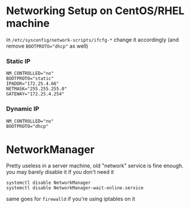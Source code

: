 # Networking Setup on CentOS/RHEL machine
in `/etc/sysconfig/network-scripts/ifcfg-*` change it accordingly (and remove `BOOTPROTO="dhcp"` as well)
### Static IP
```
NM_CONTROLLED="no"
BOOTPROTO="static"
IPADDR="172.25.4.66"
NETMASK="255.255.255.0"
GATEWAY="172.25.4.254"
```
### Dynamic IP
```
NM_CONTROLLED="no"
BOOTPROTO="dhcp"
```

# NetworkManager
Pretty useless in a server machine, old "network" service is fine enough. you may barely disable it if you don't need it
```
systemctl disable NetworkManager
systemctl disable NetworkManager-wait-online.service
```
same goes for `firewalld` if you're using iptables on it
